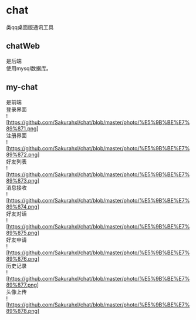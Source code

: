 # chat
类qq桌面版通讯工具

## chatWeb
是后端  
使用mysql数据库。  
  
## my-chat
是前端  
登录界面  
![https://github.com/Sakurahxl/chat/blob/master/photo/%E5%9B%BE%E7%89%871.png]  
注册界面  
![https://github.com/Sakurahxl/chat/blob/master/photo/%E5%9B%BE%E7%89%872.png]  
好友列表  
![https://github.com/Sakurahxl/chat/blob/master/photo/%E5%9B%BE%E7%89%873.png]  
消息接收  
![https://github.com/Sakurahxl/chat/blob/master/photo/%E5%9B%BE%E7%89%874.png]  
好友对话  
![https://github.com/Sakurahxl/chat/blob/master/photo/%E5%9B%BE%E7%89%875.png]  
好友申请  
![https://github.com/Sakurahxl/chat/blob/master/photo/%E5%9B%BE%E7%89%876.png]  
历史记录  
![https://github.com/Sakurahxl/chat/blob/master/photo/%E5%9B%BE%E7%89%877.png]  
头像上传  
![https://github.com/Sakurahxl/chat/blob/master/photo/%E5%9B%BE%E7%89%878.png]  




